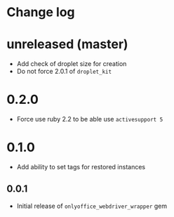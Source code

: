 # Change log

# unreleased (master)
* Add check of droplet size for creation
* Do not force 2.0.1 of `droplet_kit`

# 0.2.0
* Force use ruby 2.2 to be able use `activesupport 5` 

# 0.1.0
* Add ability to set tags for restored instances

## 0.0.1
* Initial release of `onlyoffice_webdriver_wrapper` gem
